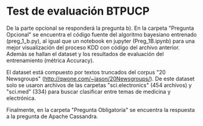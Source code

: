 # Test de evaluación BTPUCP


De la parte opcional se responderá la pregunta b).
En la carpeta "Pregunta Opcional" se encuentra el código fuente del algoritmo bayesiano entrenado (preg_1_b.py), al igual que un notebook en jupyter (Preg_1B.ipynb) para una mejor visualización del proceso KDD con código del archivo anterior. Además se hallan el dataset y los resultados de evaluación del entrenamiento (métrica Accuracy).

El dataset está compuesto por textos truncados del corpus "20 Newsgroups" (http://qwone.com/~jason/20Newsgroups/). De este dataset solo se usaron archivos de las carpetas "sci.electronics" (454 archivos) y "sci.med" (334) para buscar clasificar entre temas de medicina y electrónica.

Finalmente, en la carpeta "Pregunta Obligatoria" se encuentra la respuesta a la pregunta de Apache Cassandra.
